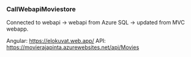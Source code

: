 ### CallWebapiMoviestore

Connected to webapi -> webapi from Azure SQL -> updated from MVC webapp.

Angular: https://elokuvat.web.app/
API: https://movierajapinta.azurewebsites.net/api/Movies
